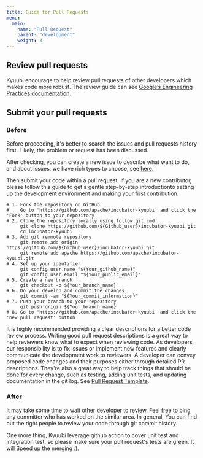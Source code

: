 ```yaml
---
title: Guide for Pull Requests
menu:
  main:
    name: "Pull Request"
    parent: "development"
    weight: 3
---
```

<!---
  Licensed under the Apache License, Version 2.0 (the "License");
  you may not use this file except in compliance with the License.
  You may obtain a copy of the License at

   http://www.apache.org/licenses/LICENSE-2.0

  Unless required by applicable law or agreed to in writing, software
  distributed under the License is distributed on an "AS IS" BASIS,
  WITHOUT WARRANTIES OR CONDITIONS OF ANY KIND, either express or implied.
  See the License for the specific language governing permissions and
  limitations under the License. See accompanying LICENSE file.
-->

## Review pull requests

Kyuubi encourage to help review pull requests of other developers which makes code more robust.
The review guide can see [Google’s Engineering Practices documentation](https://google.github.io/eng-practices/review/).

## Submit your pull requests

### Before

Before proceeding, it's better to search the issues and pull requests history first. Likely, the problem or request has been discussed.

After checking, you can create a new issue to describe what want to do, and about issues, we have rich types to
choose, see [here](https://github.com/apache/incubator-kyuubi/issues/new/choose).

Then submit your code within a pull request. If you are a new contributor, please follow this guide to get a gentle step-by-step
introductionto setting up the development environment and making your first contribution.

```shell
# 1. Fork the repository on GitHub
#    Go to 'https://github.com/apache/incubator-kyuubi' and click the 'Fork' button to your repository
# 2. Clone the repository locally using follow git cmd
     git clone https://github.com/${Github_user}/incubator-kyuubi.git
     cd incubator-kyuubi
# 3. Add git remmote repository
     git remote add origin https://github.com/${Github_user}/incubator-kyuubi.git
     git remote add apache https://github.com/apache/incubator-kyuubi.git
# 4. Set up your identifier
     git config user.name "${Your_github_name}"
     git config user.email "${Your_public_email}"
# 5. Create a new branch
     git checkout -b ${Your_branch_name}
# 6. Do your develop and commit the changes
     git commit -am "${Your_commit_information}"
# 7. Push your branch to your repository
     git push origin ${Your_branch_name}
# 8. Go to 'https://github.com/apache/incubator-kyuubi' and click the 'new pull request' button
```

It is highly recommended providing a clear descriptions for a better code review process.
Writing good pull request descriptions is a great way to help reviewers know what to expect when reviewing code.
As developers, our responsibility is to fix issues or implement new features and clearly communicate the development work to reviewers.
A developer can convey proposed code changes and their purposes either through detailed PR descriptions.
They're also a great way to help track things that should be done for every change, such as testing, adding unit tests, and updating documentation in the git log.
See [Pull Request Template](https://github.com/apache/incubator-kyuubi/blob/master/.github/PULL_REQUEST_TEMPLATE).

### After

It may take some time to wait other developer to review. Feel free to ping any committer who has worked on the similar area.
In general, You can find out the right people to review your code through git commit history.

One more thing, Kyuubi leverage github action to cover unit test and integration test, so please make sure your pull request's
tests are green. It will Speed up the merging :).
